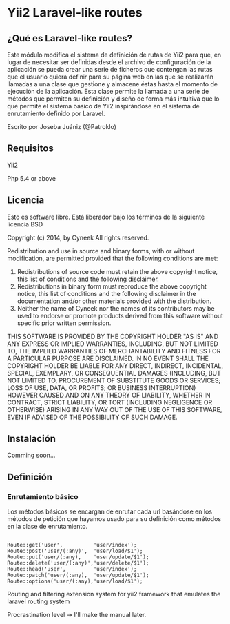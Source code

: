 # Yii2 Laravel-like routes


## ¿Qué es Laravel-like routes?


Este módulo modifica el sistema de definición de rutas de Yii2 para que, en lugar de necesitar ser definidas desde el archivo de configuración de la aplicación se pueda crear una serie de ficheros que contengan las rutas que el usuario quiera definir para su página web en las que se realizarán llamadas a una clase que gestione y almacene éstas hasta el momento de ejecución de la aplicación. Esta clase permite la llamada a una serie de métodos que permiten su definición y diseño de forma más intuitiva que lo que permite el sistema básico de Yii2 inspirándose en el sistema de enrutamiento definido por Laravel.


Escrito por Joseba Juániz (@Patroklo)

## Requisitos

Yii2

Php 5.4 or above

## Licencia

Esto es software libre. Está liberador bajo los términos de la siguiente licencia BSD

Copyright (c) 2014, by Cyneek
All rights reserved.

Redistribution and use in source and binary forms, with or without
modification, are permitted provided that the following conditions
are met:
1. Redistributions of source code must retain the above copyright
   notice, this list of conditions and the following disclaimer.
2. Redistributions in binary form must reproduce the above copyright
   notice, this list of conditions and the following disclaimer in the
   documentation and/or other materials provided with the distribution.
3. Neither the name of Cyneek nor the names of its contributors
   may be used to endorse or promote products derived from this software
   without specific prior written permission.

THIS SOFTWARE IS PROVIDED BY THE COPYRIGHT HOLDER "AS IS" AND ANY
EXPRESS OR IMPLIED WARRANTIES, INCLUDING, BUT NOT LIMITED TO, THE IMPLIED
WARRANTIES OF MERCHANTABILITY AND FITNESS FOR A PARTICULAR PURPOSE ARE
DISCLAIMED. IN NO EVENT SHALL THE COPYRIGHT HOLDER BE LIABLE FOR ANY
DIRECT, INDIRECT, INCIDENTAL, SPECIAL, EXEMPLARY, OR CONSEQUENTIAL DAMAGES
(INCLUDING, BUT NOT LIMITED TO, PROCUREMENT OF SUBSTITUTE GOODS OR SERVICES;
LOSS OF USE, DATA, OR PROFITS; OR BUSINESS INTERRUPTION) HOWEVER CAUSED AND
ON ANY THEORY OF LIABILITY, WHETHER IN CONTRACT, STRICT LIABILITY, OR TORT
(INCLUDING NEGLIGENCE OR OTHERWISE) ARISING IN ANY WAY OUT OF THE USE OF THIS
SOFTWARE, EVEN IF ADVISED OF THE POSSIBILITY OF SUCH DAMAGE.


## Instalación

Comming soon...

## Definición

### Enrutamiento básico

Los métodos básicos se encargan de enrutar cada url basándose en los métodos de petición que hayamos usado para su definición como métodos en la clase de enrutamiento.

```

Route::get('user',          'user/index');
Route::post('user/(:any)',  'user/load/$1');
Route::put('user/(:any),    'user/update/$1');
Route::delete('user/(:any)','user/delete/$1');
Route::head('user',         'user/index');
Route::patch('user/(:any),  'user/update/$1');
Route::options('user/(:any),'user/load/$1');

```





Routing and filtering extension system for yii2 framework that emulates the laravel routing system


Procrastination level -> I'll make the manual later.
